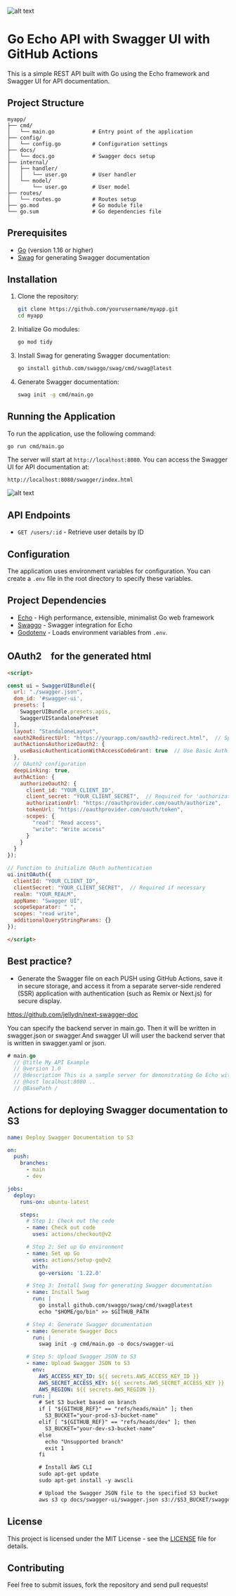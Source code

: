 ![alt text](assetsForReadme/6.png)
# Go Echo API with Swagger UI with GitHub Actions
This is a simple REST API built with Go using the Echo framework and Swagger UI for API documentation.

## Project Structure

```
myapp/
├── cmd/
│   └── main.go            # Entry point of the application
├── config/
│   └── config.go          # Configuration settings
├── docs/
│   └── docs.go            # Swagger docs setup
├── internal/
│   ├── handler/
│   │   └── user.go        # User handler
│   └── model/
│       └── user.go        # User model
├── routes/
│   └── routes.go          # Routes setup
├── go.mod                 # Go module file
└── go.sum                 # Go dependencies file
```

## Prerequisites

- [Go](https://golang.org/dl/) (version 1.16 or higher)
- [Swag](https://github.com/swaggo/swag) for generating Swagger documentation

## Installation

1. Clone the repository:
   ```sh
   git clone https://github.com/yourusername/myapp.git
   cd myapp
   ```

2. Initialize Go modules:
   ```sh
   go mod tidy
   ```

3. Install Swag for generating Swagger documentation:
   ```sh
   go install github.com/swaggo/swag/cmd/swag@latest
   ```

4. Generate Swagger documentation:
   ```sh
   swag init -g cmd/main.go
   ```

## Running the Application

To run the application, use the following command:

```sh
go run cmd/main.go
```

The server will start at `http://localhost:8080`. You can access the Swagger UI for API documentation at:

```
http://localhost:8080/swagger/index.html
```
![alt text](assetsForReadme/swagger.png)
## API Endpoints

- `GET /users/:id` - Retrieve user details by ID

## Configuration

The application uses environment variables for configuration. You can create a `.env` file in the root directory to specify these variables.

## Project Dependencies

- [Echo](https://github.com/labstack/echo) - High performance, extensible, minimalist Go web framework
- [Swaggo](https://github.com/swaggo/echo-swagger) - Swagger integration for Echo
- [Godotenv](https://github.com/joho/godotenv) - Loads environment variables from `.env`.

## OAuth2　for the generated html
```html
<script>

const ui = SwaggerUIBundle({
  url: "./swagger.json",
  dom_id: '#swagger-ui',
  presets: [
    SwaggerUIBundle.presets.apis,
    SwaggerUIStandalonePreset
  ],
  layout: "StandaloneLayout",
  oauth2RedirectUrl: "https://yourapp.com/oauth2-redirect.html",  // Specify redirect URL
  authActionsAuthorizeOauth2: {
    useBasicAuthenticationWithAccessCodeGrant: true  // Use Basic Auth if necessary
  },
  // OAuth2 configuration
  deepLinking: true,
  authAction: {
    authorizeOauth2: {
      client_id: "YOUR_CLIENT_ID",
      client_secret: "YOUR_CLIENT_SECRET",  // Required for 'authorization_code' flow
      authorizationUrl: "https://oauthprovider.com/oauth/authorize",
      tokenUrl: "https://oauthprovider.com/oauth/token",
      scopes: {
        "read": "Read access",
        "write": "Write access"
      }
    }
  }
});

// Function to initialize OAuth authentication
ui.initOAuth({
  clientId: "YOUR_CLIENT_ID",
  clientSecret: "YOUR_CLIENT_SECRET",  // Required if necessary
  realm: "YOUR_REALM",
  appName: "Swagger UI",
  scopeSeparator: " ",
  scopes: "read write",
  additionalQueryStringParams: {}
});

</script>
```

## Best practice?
- Generate the Swagger file on each PUSH using GitHub Actions, save it in secure storage, and access it from a separate server-side rendered (SSR) application with authentication (such as Remix or Next.js) for secure display.

https://github.com/jellydn/next-swagger-doc

You can specify the backend server in main.go. Then it will be written in swagger.json or swagger.And swagger UI will user the backend server that is written in swagger.yaml or json.

```go
# main.go
  // @title My API Example
  // @version 1.0
  // @description This is a sample server for demonstrating Go Echo with Swagger.
  // @host localhost:8080 ..
  // @BasePath /
```

## Actions for deploying Swagger documentation to S3
```yml
name: Deploy Swagger Documentation to S3

on:
  push:
    branches:
      - main
      - dev

jobs:
  deploy:
    runs-on: ubuntu-latest

    steps:
      # Step 1: Check out the code
      - name: Check out code
        uses: actions/checkout@v2

      # Step 2: Set up Go environment
      - name: Set up Go
        uses: actions/setup-go@v2
        with:
          go-version: '1.22.0'

      # Step 3: Install Swag for generating Swagger documentation
      - name: Install Swag
        run: |
          go install github.com/swaggo/swag/cmd/swag@latest
          echo "$HOME/go/bin" >> $GITHUB_PATH

      # Step 4: Generate Swagger documentation
      - name: Generate Swagger Docs
        run: |
          swag init -g cmd/main.go -o docs/swagger-ui

      # Step 5: Upload Swagger JSON to S3
      - name: Upload Swagger JSON to S3
        env:
          AWS_ACCESS_KEY_ID: ${{ secrets.AWS_ACCESS_KEY_ID }}
          AWS_SECRET_ACCESS_KEY: ${{ secrets.AWS_SECRET_ACCESS_KEY }}
          AWS_REGION: ${{ secrets.AWS_REGION }}
        run: |
          # Set S3 bucket based on branch
          if [ "${GITHUB_REF}" == "refs/heads/main" ]; then
            S3_BUCKET="your-prod-s3-bucket-name"
          elif [ "${GITHUB_REF}" == "refs/heads/dev" ]; then
            S3_BUCKET="your-dev-s3-bucket-name"
          else
            echo "Unsupported branch"
            exit 1
          fi

          # Install AWS CLI
          sudo apt-get update
          sudo apt-get install -y awscli

          # Upload the Swagger JSON file to the specified S3 bucket
          aws s3 cp docs/swagger-ui/swagger.json s3://$S3_BUCKET/swagger.json --acl private
```

## License

This project is licensed under the MIT License - see the [LICENSE](LICENSE) file for details.

## Contributing

Feel free to submit issues, fork the repository and send pull requests!


